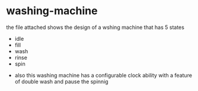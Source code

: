 # washing-machine
the file attached shows the design of a wshing machine that has 5 states
- idle
- fill
- wash
- rinse
- spin
* also this washing machine has a configurable clock ability with a feature of double wash and pause the spinnig
